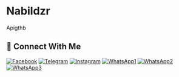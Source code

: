 # Nabildzr
Apigthb
## &#x1F919; Connect With Me
[![Facebook](https://img.shields.io/badge/Facebook-%234267B2.svg?&style=for-the-badge&logo=facebook&logoColor=white)](https://facebook.com/nabildzr)
[![Telegram](https://img.shields.io/badge/Telegram-%230088cc.svg?&style=for-the-badge&logo=telegram&logoColor=white)](https://t.me/nabildzr)
[![Instagram](https://img.shields.io/badge/Instagram-E4405F?style=for-the-badge&logo=instagram&logoColor=white)](https://instagram.com/nabildzr)
[![WhatsApp1](https://img.shields.io/badge/WhatsApp-25D366?style=for-the-badge&logo=whatsapp&logoColor=white)](https://wa.me/6287814037811)
[![WhatsApp2](https://img.shields.io/badge/WhatsApp-25D366?style=for-the-badge&logo=whatsapp&logoColor=white)](https://wa.me/6287814037812)
[![WhatsApp3](https://img.shields.io/badge/WhatsApp-25D366?style=for-the-badge&logo=whatsapp&logoColor=white)](https://instagram.com/nabildzr)
